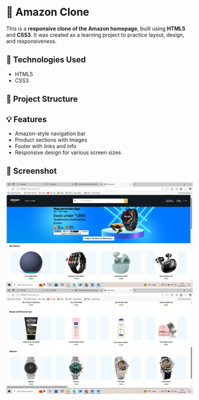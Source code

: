 
# 🛒 Amazon Clone

This is a **responsive clone of the Amazon homepage**, built using **HTML5** and **CSS3**. It was created as a learning project to practice layout, design, and responsiveness.

## 🔧 Technologies Used

- HTML5
- CSS3

## 📂 Project Structure

## 💡 Features

- Amazon-style navigation bar
- Product sections with images
- Footer with links and info
- Responsive design for various screen sizes

## 📸 Screenshot

![Amazon Clone Screenshot](https://github.com/Abhi17785598/Amazon-Clone/blob/main/Screenshot%20(95).png)
![Amazon Clone Screenshot](https://github.com/Abhi17785598/Amazon-Clone/blob/main/Screenshot%20(96).png)









